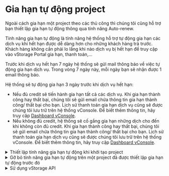 # Gia hạn tự động project

Ngoài cách gia hạn một project theo các thủ công thì chúng tôi cũng hỗ trợ bạn thiết lập gia hạn tự động thông qua tính năng Auto-renew.

Tính năng gia hạn tự động là tính năng hệ thống hỗ trợ tự động gia hạn các dịch vụ khi hết hạn được dễ dàng hơn cho những khách hàng trả trước. Khách hàng không cần phải lo lắng khi nào dịch vụ bị hết hạn để truy cập vào vStorage Portal gia hạn, thanh toán,...

Trước khi dịch vụ hết hạn 7 ngày hệ thống sẽ gửi mail thông báo về việc tự động gia hạn dịch vụ. Trong vòng 7 ngày này, mỗi ngày bạn sẽ nhận được 1 email thông báo.

Hệ thống sẽ tự động gia hạn 3 ngày trước khi dịch vụ hết hạn:

* Nếu đủ credit sẽ tiến hành gia hạn tất cả các dịch vụ. Khi gia hạn thành công hay thất bại, chúng tôi sẽ gửi email chứa thông tin gia hạn thành công/ thất bại cho bạn. Lịch sử thanh toán gia hạn dịch vụ cũng sẽ được chúng tôi lưu trữ trên hệ thống vConsole. Để biết thêm thông tin, hãy truy cập [Dashboard vConsole](https://dashboard.console.vngcloud.vn/payment-history).
* Nếu không đủ credit, hệ thống sẽ cố gắng gia hạn những dịch cho đến khi không còn đủ credit. Khi gia hạn thành công hay thất bại, chúng tôi sẽ gửi email chứa thông tin gia hạn thành công/ thất bại cho bạn. Lịch sử thanh toán gia hạn dịch vụ cũng sẽ được chúng tôi lưu trữ trên hệ thống vConsole. Để biết thêm thông tin, hãy truy cập [Dashboard vConsole](https://dashboard.console.vngcloud.vn/payment-history).

&#x20;

<details>

<summary>Thiết lập tính năng gia hạn tự động khi khởi tạo project</summary>

1. Đăng nhập vào [https://vstorage.console.vngcloud.vn](https://vstorage.console.vngcloud.vn/storage/list).
2. Chọn biểu tượng ![](https://docs.vngcloud.vn/download/thumbnails/49649654/image2023-3-6\_10-2-51.png?version=1\&modificationDate=1678345477000\&api=v2)tại **project** bạn muốn thực hiện thiết lập gia hạn tự động. Chọn ![](https://docs.vngcloud.vn/download/thumbnails/49649654/image2023-3-9\_14-4-56.png?version=1\&modificationDate=1678345498000\&api=v2).
3. Màn hình **Bật gia hạn tự động** được hiển thị**.** Chọn **Thời hạn** gia hạn mà bạn mong muốn.&#x20;
4. Chọn **Đồng ý.**

Để biết danh sách các loại hình thức thanh toán của vStorage và cách tính phí gia hạn project, hãy xem [Cách tính phí](https://docs.vngcloud.vn/pages/viewpage.action?pageId=49648482).&#x20;

Sau khi bạn thực hiện thành công các bước trên, chu kỳ lưu trữ mới sau khi gia hạn project sẽ được cập nhật trên thông tin chung của project mà bạn chọn.

</details>

<details>

<summary>Gỡ bỏ tính năng gia hạn tự động trên một project đã được thiết lập gia hạn tự động trước đó</summary>



1. Đăng nhập vào [https://vstorage.console.vngcloud.vn](https://vstorage.console.vngcloud.vn/storage/list).
2. Chọn biểu tượng ![](https://docs.vngcloud.vn/download/thumbnails/49649654/image2023-3-6\_10-2-51.png?version=1\&modificationDate=1678345477000\&api=v2)tại **project** bạn muốn thực hiện tắt thiết lập gia hạn tự động. Chọn ![](https://docs.vngcloud.vn/download/thumbnails/49649654/image2023-3-9\_14-8-29.png?version=1\&modificationDate=1678345710000\&api=v2).
3. Màn hình **Tắt gia hạn tự động** được hiển thị**.**&#x20;
4. Chọn **Đồng ý.**

Sau khi bạn thực hiện thành công các bước trên, tính năng gia hạn tự động cho project đã được tắt.

</details>

<details>

<summary>Sử dụng vStorage API</summary>

Ngoài cổng giao diện quản lý truyền thống, chúng tôi cũng cung cấp API cho phép bạn tích hợp với các ứng dụng, công cụ phía người dùng của bạn với vStorage để lưu trữ dữ liệu.

Để gia hạn tự động một project qua vStorage API, hãy xem [API Developers](https://docs.vngcloud.vn/display/VV/API+Developers).

</details>

